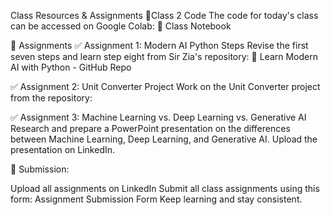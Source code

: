 Class Resources & Assignments
📌Class 2 Code
The code for today's class can be accessed on Google Colab:
🔗 Class Notebook

🎯 Assignments
✅ Assignment 1: Modern AI Python Steps
Revise the first seven steps and learn step eight from Sir Zia's repository:
🔗 Learn Modern AI with Python - GitHub Repo

✅ Assignment 2: Unit Converter Project
Work on the Unit Converter project from the repository:


✅ Assignment 3: Machine Learning vs. Deep Learning vs. Generative AI
Research and prepare a PowerPoint presentation on the differences between Machine Learning, Deep Learning, and Generative AI. Upload the presentation on LinkedIn.

📌 Submission:

Upload all assignments on LinkedIn
Submit all class assignments using this form: Assignment Submission Form
Keep learning and stay consistent.
